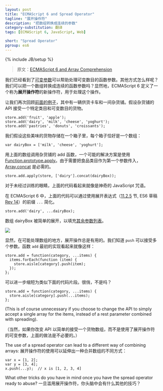 ```yaml
---
layout: post
title: "ECMAScript 6 and Spread Operator"
tagline: "展开操作符"
description: "把数组转换成连续的参数"
category-substitution: 翻译
tags: [ECMAScript 6, JavaScript, Web]

short: "Spread Operator"
pgroup: es6
---
```

{% include JB/setup %}

> 原文：[ECMAScript 6 and Array Comprehension](http://ariya.ofilabs.com/2013/03/es6-and-spread-operator.html)

<!-- We have seen how a [rest parameter](http://ariya.ofilabs.com/2013/03/es6-and-rest-parameter.html) can help the handling of a variable number of function arguments. What about the other way around? Can we turn an array into a series of function arguments? Apparently, ECMAScript 6 defines a new type of operator called the **spread operator** which does exactly that. -->
我们已经看到了[可变参数](http://ariya.ofilabs.com/2013/03/es6-and-rest-parameter.html)可以帮助处理可变数目的函数参数。其他方式怎么样呢？我们可以把一个数组转换成连续的函数参数吗？显然地，ECMAScript 6 定义了一个称为**展开操作符**的新操作符，用于处理这个操作。

<!-- Let us review again our [previous example](http://ariya.ofilabs.com/2013/03/es6-and-rest-parameter.html) with a supplier truck and a grocery store. Assuming the API of the store accepts a variable number of items for a particular category : -->
让我们再次回顾[前面的例子](http://ariya.ofilabs.com/2013/03/es6-and-rest-parameter.html)，其中有一辆供货卡车和一间杂货铺。假设杂货铺的 API 接受一个特定类目和可变数目的货物。

    store.add('fruit', 'apple');
    store.add('dairy', 'milk', 'cheese', 'yoghurt');
    store.add('pastries', 'donuts', 'croissants');

<!-- We assume that these delicious items are stored in some boxes, each box happens to be an array: -->
我们假设这些美味的货物存储在一个箱子里，每个箱子恰好是一个数组：

    var dairyBox = ['milk', 'cheese', 'yoghurt'];

<!-- A possible solution (out of many others) to invoke store’s add function with the items in the above array is by using [Function.prototype.apply](https://developer.mozilla.org/en-US/docs/JavaScript/Reference/Global_Objects/Function/apply). Since we need to pass the food category as the first argument, a little bit dancing with [Array.concat](https://developer.mozilla.org/en-US/docs/JavaScript/Reference/Global_Objects/Array/concat) is necessary: -->
用上面的数组调用杂货铺的 add 函数，一个可能的解决方案是使用 [Function.prototype.apply](https://developer.mozilla.org/en-US/docs/JavaScript/Reference/Global_Objects/Function/apply)。由于需要把食品类目作为第一个参数传入，[Array.concat](https://developer.mozilla.org/en-US/docs/JavaScript/Reference/Global_Objects/Array/concat) 是必需的。

    store.add.apply(store, ['dairy'].concat(dairyBox));

<!-- For the untrained eyes, it looks like one of those magical JavaScript incantations. -->
对于未经过训练的眼睛，上面的代码看起来就像是神奇的 JavaScript 咒语。

<!-- With ECMAScript 6, this can be simplified by using `...` prefix in a spread expression (section [11.2.5](http://teramako.github.com/ECMAScript/ecma6th_syntax.html#11.2), ES6 draft [Rev 14](http://wiki.ecmascript.org/doku.php?id=harmony:specification_drafts)). -->
在 ECMAScript 6 中，上面的代码可以通过使用展开表达式（[11.2.5](http://teramako.github.com/ECMAScript/ecma6th_syntax.html#11.2) 节, ES6 草稿 [Rev 14](http://wiki.ecmascript.org/doku.php?id=harmony:specification_drafts)）的前缀 `...` 简化。

    store.add('dairy', ...dairyBox);

<!-- That dairyBox array is simply spread to fill the [remaining argument list](http://www.2ality.com/2011/08/spreading.html). -->
数组 dairyBox 被简单的展开，以填充[其余参数列表](http://www.2ality.com/2011/08/spreading.html)。

![](http://ariya.ofilabs.com/wp-content/uploads/2013/03/spreadexpression.png)

<!-- Obviously, one possibly common place where spreading is always useful is when dealing with arrays. We know that `push` accepts multiple number of arguments. The implementation of `add` function originally looks like: -->
显然，在可能处理数组的地方，展开操作总是有用的。我们知道 `push` 可以接受多个参数。函数 `add` 最初的实现看起来就像这样：

    store.add = function(category, ...items) {
      items.forEach(function (item) {
        store.aisle[category].push(item);
      });
    };

<!-- which can be further shortened to become something like the following fragment. Nifty, isn’t it? -->
可以进一步缩短为类似下面的代码片段。很俏，不是吗？

    store.add = function(category, ...items) {
      store.aisle[category].push(...items);
    };

(This is of course unnecessary if you choose to change the API to simply accept a single array for the items, instead of a rest parameter combined with spreading).

（当然，如果你改变 API 以简单的接受一个货物数组，而不是使用了展开操作符的可变参数，上面的做法是不必要的。）

The use of a spread operator can lead to a different way of combining arrays:
展开操作符的使用可以延伸出一种合并数组的不同方式：

    var x = [1, 2];
    var y = [3, 4];
    x.push(...y);  // x is [1, 2, 3, 4]

What other tricks do you have in mind once you have the spread operator ready to abuse?
一旦滥用展开操作符，你头脑中会有什么其他的技巧？




